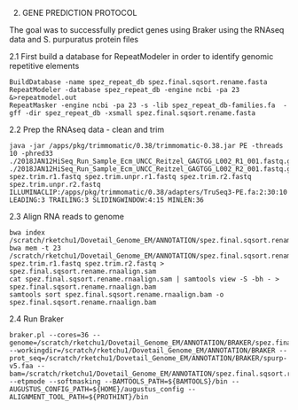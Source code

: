 2. GENE PREDICTION PROTOCOL

The goal was to successfully predict genes using Braker using the RNAseq data and S. purpuratus protein files

2.1 First build a database for RepeatModeler in order to identify genomic repetitive elements

```
BuildDatabase -name spez_repeat_db spez.final.sqsort.rename.fasta
RepeatModeler -database spez_repeat_db -engine ncbi -pa 23 &>repeatmodel.out
RepeatMasker -engine ncbi -pa 23 -s -lib spez_repeat_db-families.fa  -gff -dir spez_repeat_db -xsmall spez.final.sqsort.rename.fasta
```

2.2 Prep the RNAseq data - clean and trim

```
java -jar /apps/pkg/trimmomatic/0.38/trimmomatic-0.38.jar PE -threads 10 -phred33 ./2018JAN12HiSeq_Run_Sample_Ecm_UNCC_Reitzel_GAGTGG_L002_R1_001.fastq.gz ./2018JAN12HiSeq_Run_Sample_Ecm_UNCC_Reitzel_GAGTGG_L002_R2_001.fastq.gz spez.trim.r1.fastq spez.trim.unpr.r1.fastq spez.trim.r2.fastq spez.trim.unpr.r2.fastq ILLUMINACLIP:/apps/pkg/trimmomatic/0.38/adapters/TruSeq3-PE.fa:2:30:10 LEADING:3 TRAILING:3 SLIDINGWINDOW:4:15 MINLEN:36
```

2.3 Align RNA reads to genome 

```
bwa index /scratch/rketchu1/Dovetail_Genome_EM/ANNOTATION/spez.final.sqsort.rename.fasta
bwa mem -t 23 /scratch/rketchu1/Dovetail_Genome_EM/ANNOTATION/spez.final.sqsort.rename.fasta spez.trim.r1.fastq spez.trim.r2.fastq > spez.final.sqsort.rename.rnaalign.sam
cat spez.final.sqsort.rename.rnaalign.sam | samtools view -S -bh - > spez.final.sqsort.rename.rnaalign.bam
samtools sort spez.final.sqsort.rename.rnaalign.bam -o spez.final.sqsort.rename.rnaalign.bam
```

2.4 Run Braker

```
braker.pl --cores=36 --genome=/scratch/rketchu1/Dovetail_Genome_EM/ANNOTATION/BRAKER/spez.final.sqsort.rename.fasta.masked --workingdir=/scratch/rketchu1/Dovetail_Genome_EM/ANNOTATION/BRAKER --prot_seq=/scratch/rketchu1/Dovetail_Genome_EM/ANNOTATION/BRAKER/spurp-v5.faa --bam=/scratch/rketchu1/Dovetail_Genome_EM/ANNOTATION/spez.final.sqsort.rename.rnaalign.bam --etpmode --softmasking --BAMTOOLS_PATH=${BAMTOOLS}/bin --AUGUSTUS_CONFIG_PATH=${HOME}/augustus_config --ALIGNMENT_TOOL_PATH=${PROTHINT}/bin 
```
